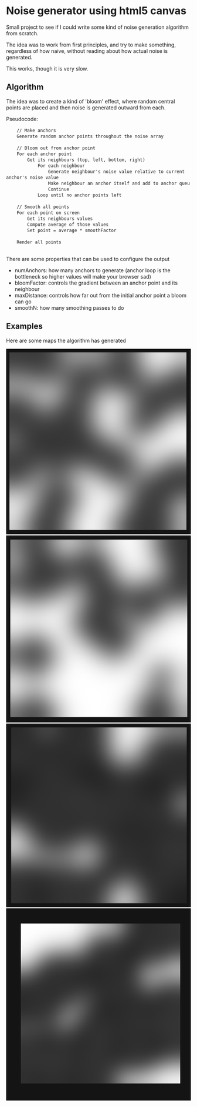 # Noise generator using html5 canvas

Small project to see if I could write some kind of noise generation algorithm from scratch.

The idea was to work from first principles, and try to make something, regardless of how naive, without reading about how actual noise is generated.

This works, though it is very slow.

## Algorithm

The idea was to create a kind of 'bloom' effect, where random central points are placed and then noise is generated outward from each.

Pseudocode:

```
    // Make anchors
    Generate random anchor points throughout the noise array

    // Bloom out from anchor point
    For each anchor point
        Get its neighbours (top, left, bottom, right)
            For each neighbour
                Generate neighbour's noise value relative to current anchor's noise value
                Make neighbour an anchor itself and add to anchor queu
                Continue
            Loop until no anchor points left

    // Smooth all points
    For each point on screen
        Get its neighbours values
        Compute average of those values
        Set point = average * smoothFactor

    Render all points
                
```

There are some properties that can be used to configure the output

- numAnchors: how many anchors to generate (anchor loop is the bottleneck so higher values will make your browser sad) 
- bloomFactor: controls the gradient between an anchor point and its neighbour
- maxDistance: controls how far out from the initial anchor point a bloom can go
- smoothN: how many smoothing passes to do

## Examples

Here are some maps the algorithm has generated

![1](./maps/1.png)
![2](./maps/2.png)
![3](./maps/3.png)
![4](./maps/4.png)
